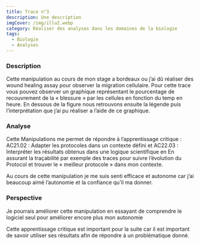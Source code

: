 ```yaml
---
title: Trace n°3
description: Une description
imgCover: /img/illu2.webp
category: Réaliser des analyses dans les domaines de la biologie
tags:
  - Biologie
  - Analyses
---
```


### Description

Cette manipulation au cours de mon stage a bordeaux ou j’ai dû réaliser des wound healing assay pour observer la migration cellulaire. Pour cette trace vous pouvez observer un graphique représentant le pourcentage de recouvrement de la « blessure » par les cellules en fonction du temp en heure. En dessous de la figure nous retrouvons ensuite la légende puis l’interprétation que j’ai pu réaliser a l’aide de ce graphique.

### Analyse

Cette Manipulations me permet de répondre à l’apprentissage critique : AC21.02 : Adapter les protocoles dans un contexte défini et AC22.03 : Interpréter les résultats obtenus dans une logique scientifique en En assurant la traçabilité par exemple des traces pour suivre l’évolution du Protocol et trouver le « meilleur protocole » dans mon contexte.

Au cours de cette manipulation je me suis senti efficace et autonome car j’ai beaucoup aimé l’autonomie et la confiance qu’il ma donner.

### Perspective

Je pourrais améliorer cette manipulation en essayant de comprendre le logiciel seul pour améliorer encore plus mon autonomie

Cette apprentissage critique est important pour la suite car il est important de savoir utiliser ses résultats afin de répondre à un problématique donné.
